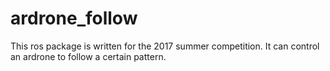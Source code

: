 # ardrone_follow
This ros package is written for the 2017 summer competition.
It can control an ardrone to follow a certain pattern.
